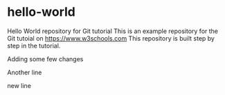 # hello-world
Hello World repository for Git tutorial
This is an example repository for the Git tutoial on https://www.w3schools.com
This repository is built step by step in the tutorial.

Adding some few changes

Another line

new line
